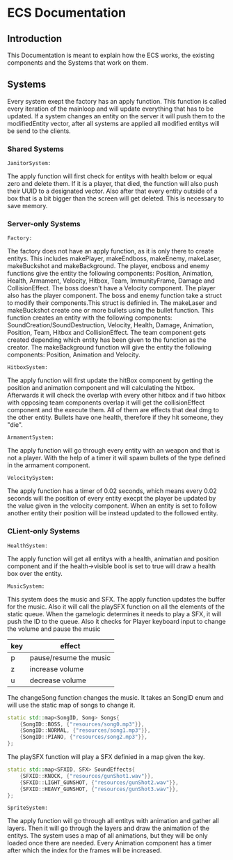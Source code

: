 # **ECS Documentation**

## **Introduction**

This Documentation is meant to explain how the ECS works, the existing components and the Systems that work on them.

<!-- here comes pablos stuff -->

## **Systems**

Every system exept the factory has an apply function. This function is called every iteration of the mainloop and will update everything that has to be updated.
If a system changes an entity on the server it will push them to the modifiedEntity vector, after all systems are applied all modified entitys will be send to the clients.

### **Shared Systems**

    JanitorSystem:

The apply function will first check for entitys with health below or equal zero and delete them.
If it is a player, that died, the function will also push their UUID to a designated vector.
Also after that every entity outside of a box that is a bit bigger than the screen will get deleted.
This is necessary to save memory.

### **Server-only Systems**

    Factory:

The factory does not have an apply function, as it is only there to create entitys.
This includes makePlayer, makeEndboss, makeEnemy, makeLaser, makeBuckshot and makeBackground.
The player, endboss and enemy functions give the entity the following components: Position, Animation, Health, Armament, Velocity, Hitbox, Team, ImmunityFrame, Damage and CollisionEffect.
The boss doesn't have a Velocity component.
The player also has the player component.
The boss and enemy function take a struct to modify their components.This struct is definied in.
The makeLaser and makeBuckshot create one or more bullets using the bullet function.
This function creates an entity with the following components: SoundCreation/SoundDestruction, Velocity, Health, Damage, Animation, Position, Team, Hitbox and CollisionEffect.
The team component gets created depending which entity has been given to the function as the creator.
The makeBackground function will give the entity the following components: Position, Animation and Velocity.

    HitboxSystem:

The apply function will first update the hitBox component by getting the position and animation component and will calculating the hitbox.
Afterwards it will check the overlap with every other hitbox and if two hitbox with opposing team components overlap it will get the collisionEffect component and the execute them.
All of them are effects that deal dmg to the other entity.
Bullets have one health, therefore if they hit someone, they "die".

    ArmamentSystem:

The apply function will go through every entity with an weapon and that is not a player.
With the help of a timer it will spawn bullets of the type defined in the armament component.

    VelocitySystem:

The apply function has a timer of 0.02 seconds, which means every 0.02 seconds will the position of every entity execpt the player be updated by the value given in the velocity component.
When an entity is set to follow another entity their position will be instead updated to the followed entity.

### **CLient-only Systems**

    HealthSystem:

The apply function will get all entitys with a health, animatian and position component and if the health->visible bool is set to true will draw a health box over the entity.

    MusicSystem:

This system does the music and SFX.
The apply function updates the buffer for the music. Also it will call the playSFX function on all the elements of the static queue. When the gamelogic determines it needs to play a SFX, it will push the ID to the queue. Also it checks for Player keyboard input to change the volume and pause the music

|key|effect|
|-|-|
|p|pause/resume the music|
|z|increase volume|
|u|decrease volume|

The changeSong function changes the music. It takes an SongID enum and will use the static map of songs to change it.

```c++
static std::map<SongID, Song> Songs{
    {SongID::BOSS, {"resources/song0.mp3"}},
    {SongID::NORMAL, {"resources/song1.mp3"}},
    {SongID::PIANO, {"resources/song2.mp3"}},
};
```

The playSFX function will play a SFX definied in a map given the key.

```c++
static std::map<SFXID, SFX> SoundEffects{
    {SFXID::KNOCK, {"resources/gunShot1.wav"}},
    {SFXID::LIGHT_GUNSHOT, {"resources/gunShot2.wav"}},
    {SFXID::HEAVY_GUNSHOT, {"resources/gunShot3.wav"}},
};
```

    SpriteSystem:

The apply function will go through all entitys with animation and gather all layers.
Then it will go through the layers and draw the animation of the entitys.
The system uses a map of all animations, but they will be only loaded once there are needed.
Every Animation component has a timer after which the index for the frames will be increased.
